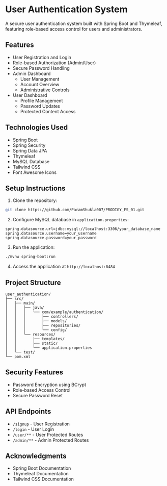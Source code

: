 # User Authentication System

A secure user authentication system built with Spring Boot and Thymeleaf, featuring role-based access control for users and administrators.

## Features

- User Registration and Login
- Role-based Authorization (Admin/User)
- Secure Password Handling
- Admin Dashboard
  - User Management
  - Account Overview
  - Administrative Controls
- User Dashboard
  - Profile Management
  - Password Updates
  - Protected Content Access

## Technologies Used

- Spring Boot
- Spring Security
- Spring Data JPA
- Thymeleaf
- MySQL Database
- Tailwind CSS
- Font Awesome Icons

## Setup Instructions

1. Clone the repository:
```bash
git clone https://github.com/ParamShukla007/PRODIGY_FS_01.git
```

2. Configure MySQL database in `application.properties`:
```properties
spring.datasource.url=jdbc:mysql://localhost:3306/your_database_name
spring.datasource.username=your_username
spring.datasource.password=your_password
```

3. Run the application:
```bash
./mvnw spring-boot:run
```

4. Access the application at `http://localhost:8484`

## Project Structure

```
user_authentication/
├── src/
│   ├── main/
│   │   ├── java/
│   │   │   └── com/example/authentication/
│   │   │       ├── controllers/
│   │   │       ├── models/
│   │   │       ├── repositories/
│   │   │       └── config/
│   │   └── resources/
│   │       ├── templates/
│   │       ├── static/
│   │       └── application.properties
│   └── test/
└── pom.xml
```

## Security Features

- Password Encryption using BCrypt
- Role-based Access Control
- Secure Password Reset

## API Endpoints

- `/signup` - User Registration
- `/login` - User Login
- `/user/**` - User Protected Routes
- `/admin/**` - Admin Protected Routes

## Acknowledgments

- Spring Boot Documentation
- Thymeleaf Documentation
- Tailwind CSS Documentation
